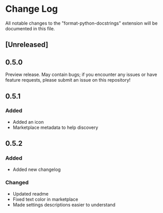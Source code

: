 # Change Log

All notable changes to the "format-python-docstrings" extension will be
documented in this file.

## [Unreleased]

## 0.5.0

Preview release. May contain bugs; if you encounter any issues or have feature
requests, please submit an issue on this repository!

## 0.5.1

### Added
* Added an icon
* Marketplace metadata to help discovery

## 0.5.2

### Added
* Added new changelog

### Changed
* Updated readme
* Fixed text color in marketplace
* Made settings descriptions easier to understand
